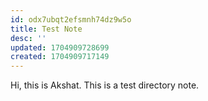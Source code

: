 ```yaml
---
id: odx7ubqt2efsmnh74dz9w5o
title: Test Note
desc: ''
updated: 1704909728699
created: 1704909717149
---
```


Hi, this is Akshat. This is a test directory note.